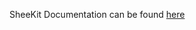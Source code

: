 SheeKit Documentation can be found [here](https://edudnyk.github.io/SheeKit/documentation/sheekit/index.html)
